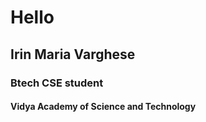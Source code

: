 # Hello
## Irin Maria Varghese
### Btech CSE student
#### Vidya Academy of Science and Technology
##### 
###### 
